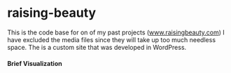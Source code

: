 # raising-beauty
This is the code base for on of my past projects (www.raisingbeauty.com)
I have excluded the media files since they will take up too much needless space.
The is a custom site that was developed in WordPress.

#### Brief Visualization



